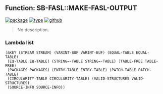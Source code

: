 ## Function: SB-FASL::MAKE-FASL-OUTPUT
[![package](https://img.shields.io/badge/Package-SB--FASL-5f9ea0.svg?style=social&colorA=999999)](../) [![type](https://img.shields.io/badge/Type-Function-5f9ea0.svg?style=social&colorA=999999)](../#function) [![github](https://img.shields.io/badge/GitHub-View_the_source-5f9ea0.svg?style=social&colorA=999999&logo=github)](https://github.com/sbcl/sbcl/blob/master/src/compiler/dump.lisp/) 

> No description.

### Lambda list
```
(&KEY (STREAM STREAM) (VARINT-BUF VARINT-BUF) (EQUAL-TABLE EQUAL-TABLE)
 (EQ-TABLE EQ-TABLE) (STRING=-TABLE STRING=-TABLE) (TABLE-FREE TABLE-FREE)
 (PACKAGES PACKAGES) (ENTRY-TABLE ENTRY-TABLE) (PATCH-TABLE PATCH-TABLE)
 (CIRCULARITY-TABLE CIRCULARITY-TABLE) (VALID-STRUCTURES VALID-STRUCTURES)
 (SOURCE-INFO SOURCE-INFO))
```

